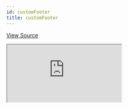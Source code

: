 ```yaml
---
id: customFooter
title: customFooter
---
```


[View Source](https://github.com/pankod/refine/tree/master/examples/customFooter)

<iframe src="https://codesandbox.io/embed/refine-custom-footer-exaxmple-yrz7c?autoresize=1&fontsize=14&module=%2Fsrc%2FApp.tsx&theme=dark&view=preview"
    style={{width: "100%", height:"80vh", border: "0px", borderRadius: "8px", overflow:"hidden"}}
    title="refine-custom-footer-example"
    allow="accelerometer; ambient-light-sensor; camera; encrypted-media; geolocation; gyroscope; hid; microphone; midi; payment; usb; vr; xr-spatial-tracking"
    sandbox="allow-forms allow-modals allow-popups allow-presentation allow-same-origin allow-scripts"
></iframe>